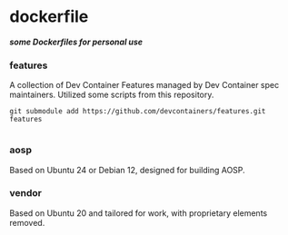 # dockerfile
***some Dockerfiles for personal use***

### features
A collection of Dev Container Features managed by Dev Container spec maintainers.
Utilized some scripts from this repository.

```shell
git submodule add https://github.com/devcontainers/features.git features
```
```shell

```

### aosp
Based on Ubuntu 24 or Debian 12, designed for building AOSP.

### vendor
Based on Ubuntu 20 and tailored for work, with proprietary elements removed.